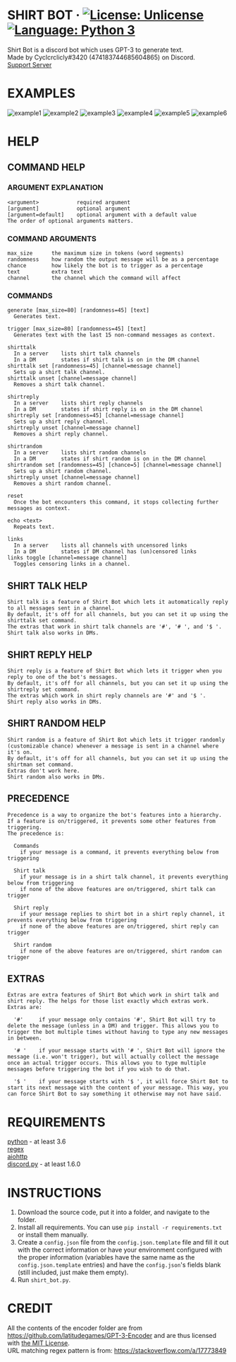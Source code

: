 # SHIRT BOT &middot; [![License: Unlicense](https://img.shields.io/badge/license-Unlicense-blue.svg)](https://unlicense.org/) [![Language: Python 3](https://img.shields.io/badge/language-Python%203-blue.svg)](https://python.org/)  
Shirt Bot is a discord bot which uses GPT-3 to generate text.<br>
Made by Cyclcrclicly#3420 (474183744685604865) on Discord.<br>
[Support Server](https://discord.gg/KXxnPSScdn)
# EXAMPLES
![example1](https://media.discordapp.net/attachments/538700981030879242/810570370829516871/example_1.png)
![example2](https://media.discordapp.net/attachments/538700981030879242/810570389729443900/example_2.png)
![example3](https://media.discordapp.net/attachments/538700981030879242/810570428228698122/example_3.png)
![example4](https://media.discordapp.net/attachments/538700981030879242/810570461942513724/example_4.png)
![example5](https://media.discordapp.net/attachments/538700981030879242/810570479677079562/example_5.png)
![example6](https://media.discordapp.net/attachments/538700981030879242/810570503349075968/example_6.png)
# HELP
## COMMAND HELP
### ARGUMENT EXPLANATION
```
<argument>            required argument
[argument]            optional argument
[argument=default]    optional argument with a default value
The order of optional arguments matters.
```
### COMMAND ARGUMENTS
```
max_size      the maximum size in tokens (word segments)
randomness    how random the output message will be as a percentage
chance        how likely the bot is to trigger as a percentage
text          extra text
channel       the channel which the command will affect
```
### COMMANDS
```
generate [max_size=80] [randomness=45] [text]
  Generates text.
  
trigger [max_size=80] [randomness=45] [text]
  Generates text with the last 15 non-command messages as context.

shirttalk
  In a server    lists shirt talk channels
  In a DM        states if shirt talk is on in the DM channel
shirttalk set [randomness=45] [channel=message channel]
  Sets up a shirt talk channel.
shirttalk unset [channel=message channel]
  Removes a shirt talk channel.

shirtreply
  In a server    lists shirt reply channels
  In a DM        states if shirt reply is on in the DM channel
shirtreply set [randomness=45] [channel=message channel]
  Sets up a shirt reply channel.
shirtreply unset [channel=message channel]
  Removes a shirt reply channel.

shirtrandom
  In a server    lists shirt random channels
  In a DM        states if shirt random is on in the DM channel
shirtrandom set [randomness=45] [chance=5] [channel=message channel]
  Sets up a shirt random channel.
shirtreply unset [channel=message channel]
  Removes a shirt random channel.

reset
  Once the bot encounters this command, it stops collecting further messages as context.

echo <text>
  Repeats text.

links
  In a server    lists all channels with uncensored links
  In a DM        states if DM channel has (un)censored links
links toggle [channel=message channel]
  Toggles censoring links in a channel.
```
## SHIRT TALK HELP
```
Shirt talk is a feature of Shirt Bot which lets it automatically reply to all messages sent in a channel.
By default, it's off for all channels, but you can set it up using the shirttalk set command.
The extras that work in shirt talk channels are '#', '# ', and '$ '.
Shirt talk also works in DMs.
```
## SHIRT REPLY HELP
```
Shirt reply is a feature of Shirt Bot which lets it trigger when you reply to one of the bot's messages.
By default, it's off for all channels, but you can set it up using the shirtreply set command.
The extras which work in shirt reply channels are '#' and '$ '.
Shirt reply also works in DMs.
```
## SHIRT RANDOM HELP
```
Shirt random is a feature of Shirt Bot which lets it trigger randomly (customizable chance) whenever a message is sent in a channel where it's on.
By default, it's off for all channels, but you can set it up using the shirtman set command.
Extras don't work here.
Shirt random also works in DMs.
```
## PRECEDENCE
```
Precedence is a way to organize the bot's features into a hierarchy. If a feature is on/triggered, it prevents some other features from triggering.
The precedence is:

  Commands
    if your message is a command, it prevents everything below from triggering

  Shirt talk
    if your message is in a shirt talk channel, it prevents everything below from triggering
    if none of the above features are on/triggered, shirt talk can trigger

  Shirt reply
    if your message replies to shirt bot in a shirt reply channel, it prevents everything below from triggering
    if none of the above features are on/triggered, shirt reply can trigger

  Shirt random
    if none of the above features are on/triggered, shirt random can trigger
```
## EXTRAS
```
Extras are extra features of Shirt Bot which work in shirt talk and shirt reply. The helps for those list exactly which extras work.
Extras are:

  '#'     if your message only contains '#', Shirt Bot will try to delete the message (unless in a DM) and trigger. This allows you to trigger the bot multiple times without having to type any new messages in between.

  '# '    if your message starts with '# ', Shirt Bot will ignore the message (i.e. won't trigger), but will actually collect the message once an actual trigger occurs. This allows you to type multiple messages before triggering the bot if you wish to do that.

  '$ '    if your message starts with '$ ', it will force Shirt Bot to start its next message with the content of your message. This way, you can force Shirt Bot to say something it otherwise may not have said.
```
# REQUIREMENTS
[python](https://www.python.org/) - at least 3.6<br>
[regex](https://pypi.org/project/regex/)<br>
[aiohttp](https://pypi.org/project/aiohttp/)<br>
[discord.py](https://pypi.org/project/discord.py/) - at least 1.6.0
# INSTRUCTIONS
1. Download the source code, put it into a folder, and navigate to the folder.
2. Install all requirements. You can use `pip install -r requirements.txt` or install them manually.
3. Create a `config.json` file from the `config.json.template` file and fill it out with the correct information or have your environment configured with the proper information (variables have the same name as the `config.json.template` entries) and have the `config.json`'s fields blank (still included, just make them empty).
4. Run `shirt_bot.py`.
# CREDIT
All the contents of the encoder folder are from https://github.com/latitudegames/GPT-3-Encoder and are thus licensed with [the MIT License](encoder/LICENSE).<br>
URL matching regex pattern is from: https://stackoverflow.com/a/17773849
